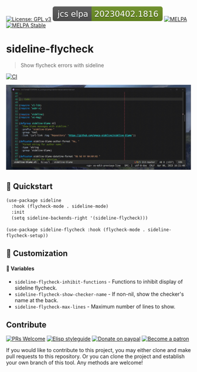 [![License: GPL v3](https://img.shields.io/badge/License-GPL%20v3-blue.svg)](https://www.gnu.org/licenses/gpl-3.0)
[![JCS-ELPA](https://raw.githubusercontent.com/jcs-emacs/badges/master/elpa/v/sideline-flycheck.svg)](https://jcs-emacs.github.io/jcs-elpa/#/sideline-flycheck)
[![MELPA](https://melpa.org/packages/sideline-flycheck-badge.svg)](https://melpa.org/#/sideline-flycheck)
[![MELPA Stable](https://stable.melpa.org/packages/sideline-flycheck-badge.svg)](https://stable.melpa.org/#/sideline-flycheck)

# sideline-flycheck
> Show flycheck errors with sideline

[![CI](https://github.com/emacs-sideline/sideline-flycheck/actions/workflows/test.yml/badge.svg)](https://github.com/emacs-sideline/sideline-flycheck/actions/workflows/test.yml)

![demo](etc/demo.gif)

## 🔨 Quickstart

```elisp
(use-package sideline
  :hook (flycheck-mode . sideline-mode)
  :init
  (setq sideline-backends-right '(sideline-flycheck)))

(use-package sideline-flycheck :hook (flycheck-mode . sideline-flycheck-setup))
```

## 🔧 Customization

#### 🧪 Variables

- `sideline-flycheck-inhibit-functions` - Functions to inhibit display of sideline flycheck.
- `sideline-flycheck-show-checker-name` - If non-nil, show the checker's name at the back.
- `sideline-flycheck-max-lines` - Maximum number of lines to show.

## Contribute

[![PRs Welcome](https://img.shields.io/badge/PRs-welcome-brightgreen.svg)](http://makeapullrequest.com)
[![Elisp styleguide](https://img.shields.io/badge/elisp-style%20guide-purple)](https://github.com/bbatsov/emacs-lisp-style-guide)
[![Donate on paypal](https://img.shields.io/badge/paypal-donate-1?logo=paypal&color=blue)](https://www.paypal.me/jcs090218)
[![Become a patron](https://img.shields.io/badge/patreon-become%20a%20patron-orange.svg?logo=patreon)](https://www.patreon.com/jcs090218)

If you would like to contribute to this project, you may either
clone and make pull requests to this repository. Or you can
clone the project and establish your own branch of this tool.
Any methods are welcome!
